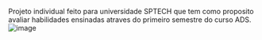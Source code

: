 Projeto individual feito para universidade SPTECH que tem como proposito avaliar habilidades ensinadas atraves do primeiro semestre do curso ADS.
![image](https://github.com/TaysonMartinss/projeto-individual-dark-souls/assets/160864748/3a887ee5-a0de-47d0-a72e-7a4141505f76)
